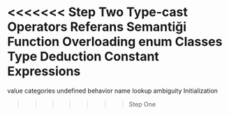 <<<<<<< Step Two
Type-cast Operators
Referans Semantiği
Function Overloading
enum Classes
Type Deduction
Constant Expressions
=======
value categories
undefined behavior 
name lookup
ambiguity
Initialization
>>>>>>>Step One
